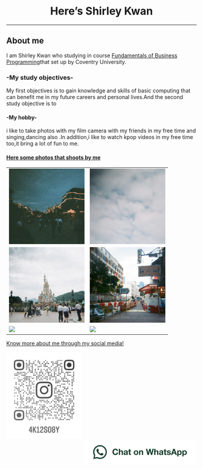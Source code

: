 <html lang="en">
<head>
<body>
<h1 style="text-align:center;">Here’s Shirley Kwan</h1>
<hr>
<h2>About me</h2>
<p1>I am Shirley Kwan who studying in course <a href="https://www5.scope.edu/programmes/bachelors-degree-top-up/bsc-hons-information-technology-business">Fundamentals of Business Programming</a>that set up by Coventry University.</p1>

<h3>-My study objectives-</h3>
  
<p>My first objectives is to gain knowledge and skills of basic computing that can benefit me in my future careers and personal lives.And the second study objective is to 
 



<h4>-My hobby-</h4>
 <p>i like to take photos with my film camera with my friends in my free time and singing,dancing also .In addition,i like to watch kpop videos in my free time too,it bring a lot of fun to me.</P>
 <h4><u>Here some photos that shoots by me<u></h4>
  <table>
<tr>
 <td><img src="IMG_5246.JPG" width="200" ,heigh="200"></td>
 <td><img src="IMG_5244.JPG" width="200" ,heigh="200"></td>
   </tr>
   <tr>
    <td><img src="IMG_5243.JPG" width="200" ,heigh="200"></td>
    <td><img src="IMG_5240.JPG" width="200" ,heigh="200"></td>
   </tr>
   <td><img src="000033160016.JPG" width="200" ,heigh="200"></td>
   <td><img src="000033160011.JPG" width="200" ,heigh="200"></td>
  </tr>
  </table>
   
   
   
   
   
   
   
   
<p>Know more about me through my social media!</p>
<a href="https://www.instagram.com/4k12s08y/"><img src="instagramicon.png" alt=“my instagram” width="200" ,heigh="200" ></a>
 <br>
<a href="https://wa.me/55459488"><img src="WhatsAppButtonGreenLarge.png" alt="Chat on WhatsApp" width="300" ,heigh="100" align="right" > </a>

 
</head>
</body>
</html>
